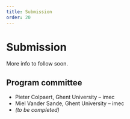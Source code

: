 ```yaml
---
title: Submission
order: 20
---
```

# Submission
More info to follow soon.

## Program committee
- Pieter Colpaert, Ghent University – imec
- Miel Vander Sande, Ghent University – imec
- _(to be completed)_

